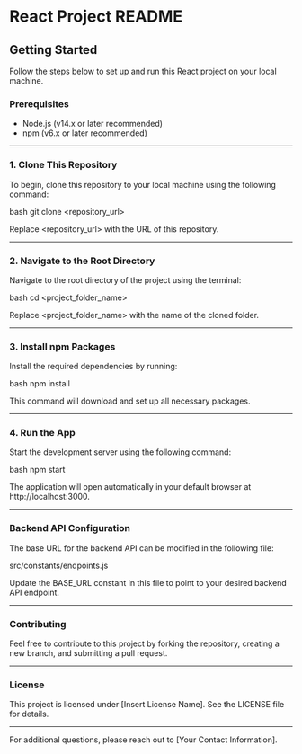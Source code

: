 # React Project README

## Getting Started

Follow the steps below to set up and run this React project on your local machine.

### Prerequisites
- Node.js (v14.x or later recommended)
- npm (v6.x or later recommended)

---

### 1. Clone This Repository
To begin, clone this repository to your local machine using the following command:

bash
git clone <repository_url>


Replace <repository_url> with the URL of this repository.

---

### 2. Navigate to the Root Directory
Navigate to the root directory of the project using the terminal:

bash
cd <project_folder_name>


Replace <project_folder_name> with the name of the cloned folder.

---

### 3. Install npm Packages
Install the required dependencies by running:

bash
npm install


This command will download and set up all necessary packages.

---

### 4. Run the App
Start the development server using the following command:

bash
npm start


The application will open automatically in your default browser at http://localhost:3000.

---

### Backend API Configuration
The base URL for the backend API can be modified in the following file:


src/constants/endpoints.js


Update the BASE_URL constant in this file to point to your desired backend API endpoint.

---

### Contributing
Feel free to contribute to this project by forking the repository, creating a new branch, and submitting a pull request.

---

### License
This project is licensed under [Insert License Name]. See the LICENSE file for details.

---

For additional questions, please reach out to [Your Contact Information].
